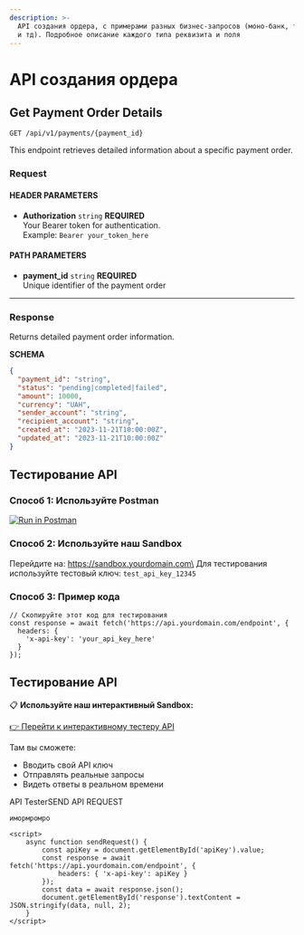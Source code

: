 ```yaml
---
description: >-
  API создания ордера, с примерами разных бизнес-запросов (моно-банк, трансгран
  и тд). Подробное описание каждого типа реквизита и поля
---
```


# API создания ордера

## Get Payment Order Details

`GET /api/v1/payments/{payment_id}`

This endpoint retrieves detailed information about a specific payment order.

### Request

#### HEADER PARAMETERS

* **Authorization** `string` **REQUIRED**\
  Your Bearer token for authentication.\
  Example: `Bearer your_token_here`

#### PATH PARAMETERS

* **payment\_id** `string` **REQUIRED**\
  Unique identifier of the payment order

***

### Response

Returns detailed payment order information.

**SCHEMA**

```json
{
  "payment_id": "string",
  "status": "pending|completed|failed",
  "amount": 10000,
  "currency": "UAH",
  "sender_account": "string",
  "recipient_account": "string",
  "created_at": "2023-11-21T10:00:00Z",
  "updated_at": "2023-11-21T10:00:00Z"
}
```

## Тестирование API

### Способ 1: Используйте Postman

[![Run in Postman](https://run.pstmn.io/button.svg)](https://your-postman-collection-link)

### Способ 2: Используйте наш Sandbox

Перейдите на: https://sandbox.yourdomain.com\
Для тестирования используйте тестовый ключ: `test_api_key_12345`

### Способ 3: Пример кода

```atom
// Скопируйте этот код для тестирования
const response = await fetch('https://api.yourdomain.com/endpoint', {
  headers: {
    'x-api-key': 'your_api_key_here'
  }
});
```

## Тестирование API

📋 **Используйте наш интерактивный Sandbox:**

[👉 Перейти к интерактивному тестеру API](https://sandbox.yourdomain.com)

Там вы сможете:

* Вводить свой API ключ
* Отправлять реальные запросы
* Видеть ответы в реальном времени

API TesterSEND API REQUEST

```
имормромро
```

```
<script>
    async function sendRequest() {
        const apiKey = document.getElementById('apiKey').value;
        const response = await fetch('https://api.yourdomain.com/endpoint', {
            headers: { 'x-api-key': apiKey }
        });
        const data = await response.json();
        document.getElementById('response').textContent = JSON.stringify(data, null, 2);
    }
</script>
```
